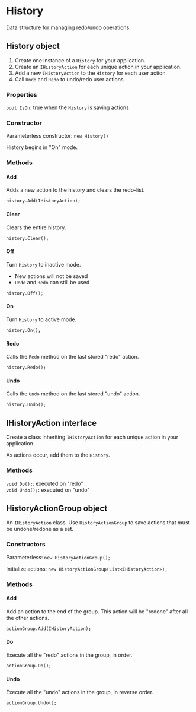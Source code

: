 # History

Data structure for managing redo/undo operations.

## History object

1. Create one instance of a `History` for your application. 
2. Create an `IHistoryAction` for each unique action in your application.
3. Add a new `IHistoryAction` to the `History` for each user action.
4. Call `Undo` and `Redo` to undo/redo user actions.

### Properties

`bool IsOn`: true when the `History` is saving actions

### Constructor

Parameterless constructor: `new History()`

History begins in "On" mode.

### Methods

#### Add

Adds a new action to the history and clears the redo-list.

`history.Add(IHistoryAction);`

#### Clear

Clears the entire history.

`history.Clear();`

#### Off

Turn `History` to inactive mode.
- New actions will not be saved
- `Undo` and `Redo` can still be used

`history.Off();`

#### On

Turn `History` to active mode.

`history.On();`

#### Redo

Calls the `Redo` method on the last stored "redo" action.

`history.Redo();`

#### Undo

Calls the `Undo` method on the last stored "undo" action.

`history.Undo();`

## IHistoryAction interface

Create a class inheriting `IHistoryAction` for each unique action in your application.

As actions occur, add them to the `History`.

### Methods

`void Do();`: executed on "redo"  
`void Undo();`: executed on "undo"  

## HistoryActionGroup object

An `IHistoryAction` class. Use `HistoryActionGroup` to save actions that must be undone/redone as a set.

### Constructors

Parameterless: `new HistoryActionGroup();`  

Initialize actions: `new HistoryActionGroup(List<IHistoryAction>);`

### Methods

#### Add

Add an action to the end of the group. This action will be "redone" after all the other actions.

`actionGroup.Add(IHistoryAction);`

#### Do

Execute all the "redo" actions in the group, in order.

`actionGroup.Do();`

#### Undo

Execute all the "undo" actions in the group, in reverse order.

`actionGroup.Undo();`